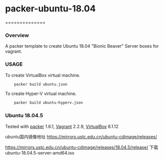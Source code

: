 # packer-ubuntu-18.04
==============
### Overview

A packer template to create Ubuntu 18.04 "Bionic Beaver" Server boxes for vagrant.

### USAGE
To create VirtualBox virtual machine.
```sh
    packer build ubuntu.json
```
To create Hyper-V virtual machine.
```sh
    packer build ubuntu-hyperv.json
```

### Ubuntu 18.04.5
Tested with [packer][] 1.6.1, [Vagrant][] 2.2.9, [VirtualBox][] 6.1.12

[Packer]: https://packer.io/
[Vagrant]: https://www.vagrantup.com/
[VirtualBox]: https://www.virtualbox.org/


ubuntu国内镜像地址
https://mirrors.ustc.edu.cn/ubuntu-cdimage/releases/

https://mirrors.ustc.edu.cn/ubuntu-cdimage/releases/18.04.5/release/
下载ubuntu-18.04.5-server-amd64.iso

